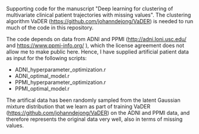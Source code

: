 Supporting code for the manuscript "Deep learning for clustering of multivariate clinical patient trajectories with missing values". The clustering algorithm VaDER (https://github.com/johanndejong/VaDER) is needed to run much of the code in this repository.

The code depends on data from ADNI and PPMI (http://adni.loni.usc.edu/ and https://www.ppmi-info.org/ ), which the license agreement does not allow me to make public here. Hence, I have supplied artificial patient data as input for the following scripts:

- ADNI_hyperparameter_optimization.r
- ADNI_optimal_model.r
- PPMI_hyperparameter_optimization.r
- PPMI_optimal_model.r

The artifical data has been randomly sampled from the latent Gaussian mixture distribution that we learn as part of training VaDER (https://github.com/johanndejong/VaDER) on the ADNI and PPMI data, and therefore represents the original data very well, also in terms of missing values. 

